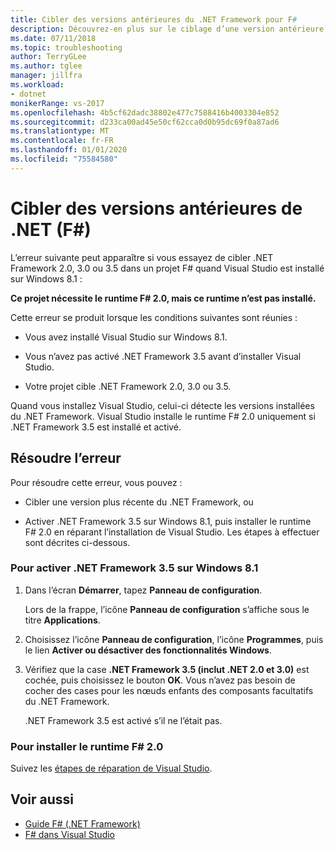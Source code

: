 ```yaml
---
title: Cibler des versions antérieures du .NET Framework pour F#
description: Découvrez-en plus sur le ciblage d’une version antérieure du .NET Framework lors de l’utilisation de F# dans Visual Studio.
ms.date: 07/11/2018
ms.topic: troubleshooting
author: TerryGLee
ms.author: tglee
manager: jillfra
ms.workload:
- dotnet
monikerRange: vs-2017
ms.openlocfilehash: 4b5cf62dadc38802e477c7588416b4003304e852
ms.sourcegitcommit: d233ca00ad45e50cf62cca0d0b95dc69f0a87ad6
ms.translationtype: MT
ms.contentlocale: fr-FR
ms.lasthandoff: 01/01/2020
ms.locfileid: "75584580"
---
```

# <a name="target-older-versions-of-net-f"></a>Cibler des versions antérieures de .NET (F#)

L’erreur suivante peut apparaître si vous essayez de cibler .NET Framework 2.0, 3.0 ou 3.5 dans un projet F# quand Visual Studio est installé sur Windows 8.1 :

**Ce projet nécessite le runtime F# 2.0, mais ce runtime n’est pas installé.**

Cette erreur se produit lorsque les conditions suivantes sont réunies :

- Vous avez installé Visual Studio sur Windows 8.1.

- Vous n’avez pas activé .NET Framework 3.5 avant d’installer Visual Studio.

- Votre projet cible .NET Framework 2.0, 3.0 ou 3.5.

Quand vous installez Visual Studio, celui-ci détecte les versions installées du .NET Framework. Visual Studio installe le runtime F# 2.0 uniquement si .NET Framework 3.5 est installé et activé.

## <a name="resolve-the-error"></a>Résoudre l’erreur

Pour résoudre cette erreur, vous pouvez :

- Cibler une version plus récente du .NET Framework, ou

- Activer .NET Framework 3.5 sur Windows 8.1, puis installer le runtime F# 2.0 en réparant l’installation de Visual Studio. Les étapes à effectuer sont décrites ci-dessous.

### <a name="to-enable-the-net-framework-35-on-windows-81"></a>Pour activer .NET Framework 3.5 sur Windows 8.1

1. Dans l’écran **Démarrer**, tapez **Panneau de configuration**.

   Lors de la frappe, l’icône **Panneau de configuration** s’affiche sous le titre **Applications**.

2. Choisissez l’icône **Panneau de configuration**, l’icône **Programmes**, puis le lien **Activer ou désactiver des fonctionnalités Windows**.

3. Vérifiez que la case **.NET Framework 3.5 (inclut .NET 2.0 et 3.0)** est cochée, puis choisissez le bouton **OK**. Vous n’avez pas besoin de cocher des cases pour les nœuds enfants des composants facultatifs du .NET Framework.

   .NET Framework 3.5 est activé s’il ne l’était pas.

### <a name="to-install-the-f-20-runtime"></a>Pour installer le runtime F# 2.0

Suivez les [étapes de réparation de Visual Studio](../install/repair-visual-studio.md).

## <a name="see-also"></a>Voir aussi

- [Guide F# (.NET Framework)](/dotnet/fsharp/)
- [F# dans Visual Studio](fsharp-visual-studio.md)
